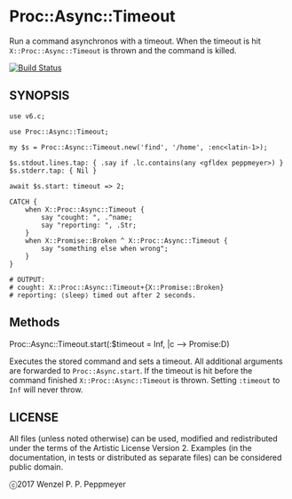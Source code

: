 # Proc::Async::Timeout

Run a command asynchronos with a timeout. When the timeout is hit
`X::Proc::Async::Timeout` is thrown and the command is killed.

[![Build Status](https://travis-ci.org/gfldex/raku-proc-async-timeout.svg?branch=master)](https://travis-ci.org/gfldex/raku-proc-async-timeout)

## SYNOPSIS

```
use v6.c;

use Proc::Async::Timeout;

my $s = Proc::Async::Timeout.new('find', '/home', :enc<latin-1>);

$s.stdout.lines.tap: { .say if .lc.contains(any <gfldex peppmeyer>) }
$s.stderr.tap: { Nil }

await $s.start: timeout => 2;

CATCH { 
    when X::Proc::Async::Timeout {
        say "cought: ", .^name;
        say "reporting: ", .Str;
    }
    when X::Promise::Broken ^ X::Proc::Async::Timeout {
        say "something else when wrong";
    }
}

# OUTPUT:
# cought: X::Proc::Async::Timeout+{X::Promise::Broken}
# reporting: ⟨sleep⟩ timed out after 2 seconds.
```

## Methods

Proc::Async::Timeout.start(:$timeout = Inf, |c --> Promise:D)

Executes the stored command and sets a timeout. All additional arguments are
forwarded to `Proc::Async.start`. If the timeout is hit before the command
finished `X::Proc::Async::Timeout` is thrown. Setting `:timeout` to `Inf` will
never throw.

## LICENSE

All files (unless noted otherwise) can be used, modified and redistributed
under the terms of the Artistic License Version 2. Examples (in the
documentation, in tests or distributed as separate files) can be considered
public domain.

ⓒ2017 Wenzel P. P. Peppmeyer
